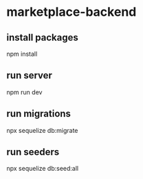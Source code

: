 # marketplace-backend

## install packages
npm install

## run server
npm run dev

## run migrations
npx sequelize db:migrate

## run seeders
npx sequelize db:seed:all
